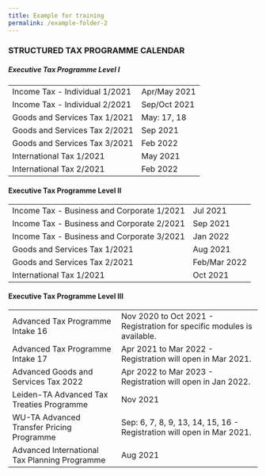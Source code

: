 ```yaml
---
title: Example for training
permalink: /example-folder-2
---
```


### **STRUCTURED TAX PROGRAMME CALENDAR**
##### **Executive Tax Programme Level I**

<table>
  <tr>
    <td>Income Tax - Individual 1/2021</td>
    <td>Apr/May 2021</td>
  </tr> 
  <tr>
    <td>Income Tax - Individual 2/2021</td>
    <td>Sep/Oct 2021</td>
  </tr> 
  <tr>
    <td>Goods and Services Tax 1/2021</td>
    <td>May: 17, 18<br>
    </tr> 
  <tr>
    <td>Goods and Services Tax 2/2021</td>
    <td>Sep 2021</td>
  </tr>  
  <tr>
    <td>Goods and Services Tax 3/2021</td>
    <td>Feb 2022</td>
  </tr>  
  <tr>
   <td>International Tax 1/2021</td>
    <td>May 2021</td>
  </tr>  
  <tr>
    <td>International Tax 2/2021</td>
    <td>Feb 2022</td>
  </tr>  
</table>

 
#### **Executive Tax Programme Level II**

<table>
  <tr>
      <td>Income Tax - Business and Corporate 1/2021</td>
      <td>Jul 2021</td> 
  </tr>  
  <tr>
      <td>Income Tax - Business and Corporate 2/2021</td>
      <td>Sep 2021</td> 
  </tr>  
  <tr>
     <td>Income Tax - Business and Corporate 3/2021</td>
      <td>Jan 2022</td>
  </tr>  
  <tr>
       <td>Goods and Services Tax 1/2021</td>
      <td>Aug 2021</td>
  </tr>  
  <tr>
      <td>Goods and Services Tax 2/2021</td>
      <td>Feb/Mar 2022</td> 
  </tr>  
  <tr>
     <td>International Tax 1/2021</td>
      <td>Oct 2021</td>
   </tr>  
</table>

 
#### **Executive Tax Programme Level III**

<table>
  <tr>
    <td>Advanced Tax Programme Intake 16</td>
    <td>Nov 2020 to Oct 2021 - Registration for specific modules is available.</td>
  </tr>  
  <tr>
    <td>Advanced Tax Programme Intake 17</td>
    <td>Apr 2021 to Mar 2022 - Registration will open in Mar 2021.</td> 
  </tr>  
  <tr>
     <td>Advanced Goods and Services Tax 2022</td>
    <td>Apr 2022 to Mar 2023 - Registration will open in Jan 2022.</td> 
  </tr>  
  <tr>
    <td>Leiden-TA Advanced Tax Treaties Programme </td>
    <td>Nov 2021 </td>
 </tr>  
  <tr>
   <td>WU-TA Advanced Transfer Pricing Programme</td>
    <td>Sep: 6, 7, 8, 9, 13, 14, 15, 16 - Registration will open in Mar 2021. </td>
  </tr>  
  <tr>
   <td>Advanced International Tax Planning Programme</td>
    <td>Aug 2021 </td>
  </tr>  
</table>

 
